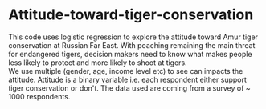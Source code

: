 # Attitude-toward-tiger-conservation
This code uses logistic regression to explore the attitude toward Amur tiger conservation at Russian Far East. With poaching remaining the main threat for endangered tigers, decision makers need to know what makes people less likely to protect and more likely to shoot at tigers.  
We use multiple (gender, age, income level etc) to see can impacts the attitude. Attitude is a binary variable i.e. each respondent either support tiger conservation or don't. 
The data used are coming from a survey of ~ 1000 respondents. 
